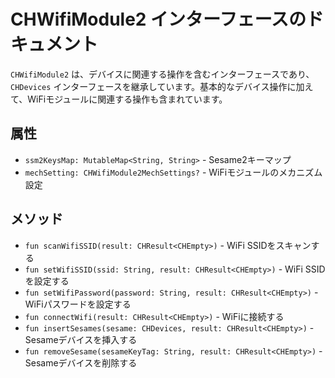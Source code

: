 # CHWifiModule2 インターフェースのドキュメント

`CHWifiModule2` は、デバイスに関連する操作を含むインターフェースであり、`CHDevices` インターフェースを継承しています。基本的なデバイス操作に加えて、WiFiモジュールに関連する操作も含まれています。

## 属性

- `ssm2KeysMap: MutableMap<String, String>` - Sesame2キーマップ
- `mechSetting: CHWifiModule2MechSettings?` - WiFiモジュールのメカニズム設定

## メソッド

- `fun scanWifiSSID(result: CHResult<CHEmpty>)` - WiFi SSIDをスキャンする
- `fun setWifiSSID(ssid: String, result: CHResult<CHEmpty>)` - WiFi SSIDを設定する
- `fun setWifiPassword(password: String, result: CHResult<CHEmpty>)` - WiFiパスワードを設定する
- `fun connectWifi(result: CHResult<CHEmpty>)` - WiFiに接続する
- `fun insertSesames(sesame: CHDevices, result: CHResult<CHEmpty>)` - Sesameデバイスを挿入する
- `fun removeSesame(sesameKeyTag: String, result: CHResult<CHEmpty>)` - Sesameデバイスを削除する
